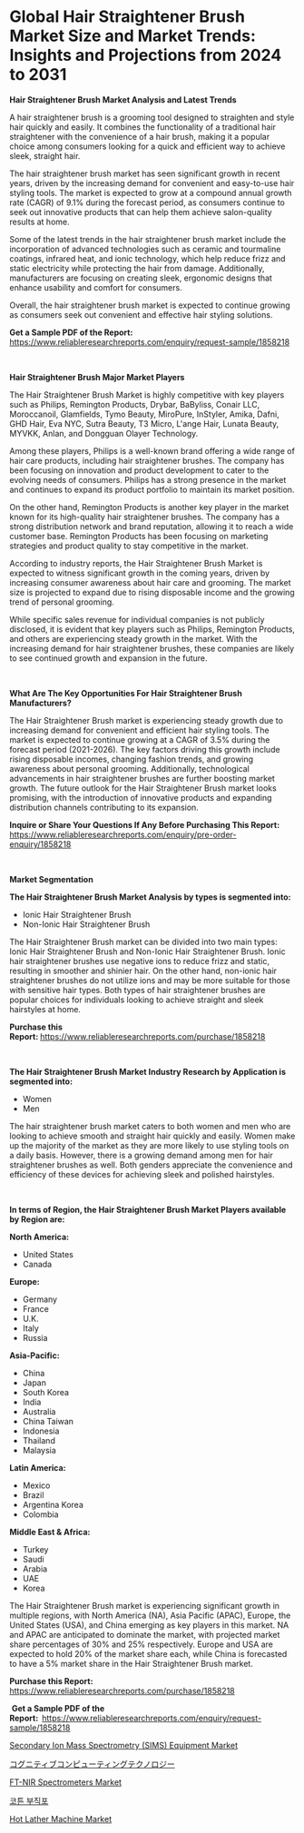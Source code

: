 <p><h1>Global Hair Straightener Brush Market Size and Market Trends: Insights and Projections from 2024 to 2031</h1></p><p><strong>Hair Straightener Brush Market Analysis and Latest Trends</strong></p>
<p><p>A hair straightener brush is a grooming tool designed to straighten and style hair quickly and easily. It combines the functionality of a traditional hair straightener with the convenience of a hair brush, making it a popular choice among consumers looking for a quick and efficient way to achieve sleek, straight hair.</p><p>The hair straightener brush market has seen significant growth in recent years, driven by the increasing demand for convenient and easy-to-use hair styling tools. The market is expected to grow at a compound annual growth rate (CAGR) of 9.1% during the forecast period, as consumers continue to seek out innovative products that can help them achieve salon-quality results at home.</p><p>Some of the latest trends in the hair straightener brush market include the incorporation of advanced technologies such as ceramic and tourmaline coatings, infrared heat, and ionic technology, which help reduce frizz and static electricity while protecting the hair from damage. Additionally, manufacturers are focusing on creating sleek, ergonomic designs that enhance usability and comfort for consumers.</p><p>Overall, the hair straightener brush market is expected to continue growing as consumers seek out convenient and effective hair styling solutions.</p></p>
<p><strong>Get a Sample PDF of the Report:&nbsp;</strong> <a href="https://www.reliableresearchreports.com/enquiry/request-sample/1858218">https://www.reliableresearchreports.com/enquiry/request-sample/1858218</a></p>
<p>&nbsp;</p>
<p><strong>Hair Straightener Brush Major Market Players</strong></p>
<p><p>The Hair Straightener Brush Market is highly competitive with key players such as Philips, Remington Products, Drybar, BaByliss, Conair LLC, Moroccanoil, Glamfields, Tymo Beauty, MiroPure, InStyler, Amika, Dafni, GHD Hair, Eva NYC, Sutra Beauty, T3 Micro, L'ange Hair, Lunata Beauty, MYVKK, Anlan, and Dongguan Olayer Technology.</p><p>Among these players, Philips is a well-known brand offering a wide range of hair care products, including hair straightener brushes. The company has been focusing on innovation and product development to cater to the evolving needs of consumers. Philips has a strong presence in the market and continues to expand its product portfolio to maintain its market position.</p><p>On the other hand, Remington Products is another key player in the market known for its high-quality hair straightener brushes. The company has a strong distribution network and brand reputation, allowing it to reach a wide customer base. Remington Products has been focusing on marketing strategies and product quality to stay competitive in the market.</p><p>According to industry reports, the Hair Straightener Brush Market is expected to witness significant growth in the coming years, driven by increasing consumer awareness about hair care and grooming. The market size is projected to expand due to rising disposable income and the growing trend of personal grooming.</p><p>While specific sales revenue for individual companies is not publicly disclosed, it is evident that key players such as Philips, Remington Products, and others are experiencing steady growth in the market. With the increasing demand for hair straightener brushes, these companies are likely to see continued growth and expansion in the future.</p></p>
<p>&nbsp;</p>
<p><strong>What Are The Key Opportunities For Hair Straightener Brush Manufacturers?</strong></p>
<p><p>The Hair Straightener Brush market is experiencing steady growth due to increasing demand for convenient and efficient hair styling tools. The market is expected to continue growing at a CAGR of 3.5% during the forecast period (2021-2026). The key factors driving this growth include rising disposable incomes, changing fashion trends, and growing awareness about personal grooming. Additionally, technological advancements in hair straightener brushes are further boosting market growth. The future outlook for the Hair Straightener Brush market looks promising, with the introduction of innovative products and expanding distribution channels contributing to its expansion.</p></p>
<p><strong>Inquire or Share Your Questions If Any Before Purchasing This Report:</strong> <a href="https://www.reliableresearchreports.com/enquiry/pre-order-enquiry/1858218">https://www.reliableresearchreports.com/enquiry/pre-order-enquiry/1858218</a></p>
<p>&nbsp;</p>
<p><strong>Market Segmentation</strong></p>
<p><strong>The Hair Straightener Brush Market Analysis by types is segmented into:</strong></p>
<p><ul><li>Ionic Hair Straightener Brush</li><li>Non-Ionic Hair Straightener Brush</li></ul></p>
<p><p>The Hair Straightener Brush market can be divided into two main types: Ionic Hair Straightener Brush and Non-Ionic Hair Straightener Brush. Ionic hair straightener brushes use negative ions to reduce frizz and static, resulting in smoother and shinier hair. On the other hand, non-ionic hair straightener brushes do not utilize ions and may be more suitable for those with sensitive hair types. Both types of hair straightener brushes are popular choices for individuals looking to achieve straight and sleek hairstyles at home.</p></p>
<p><strong>Purchase this Report:&nbsp;</strong><a href="https://www.reliableresearchreports.com/purchase/1858218">https://www.reliableresearchreports.com/purchase/1858218</a></p>
<p>&nbsp;</p>
<p><strong>The Hair Straightener Brush Market Industry Research by Application is segmented into:</strong></p>
<p><ul><li>Women</li><li>Men</li></ul></p>
<p><p>The hair straightener brush market caters to both women and men who are looking to achieve smooth and straight hair quickly and easily. Women make up the majority of the market as they are more likely to use styling tools on a daily basis. However, there is a growing demand among men for hair straightener brushes as well. Both genders appreciate the convenience and efficiency of these devices for achieving sleek and polished hairstyles.</p></p>
<p>&nbsp;</p>
<p><strong>In terms of Region, the Hair Straightener Brush Market Players available by Region are:</strong></p>
<p>
    <p> <strong> North America: </strong>
        <ul>
            <li>United States</li>
            <li>Canada</li>
        </ul>
        </p> 
    <p> <strong> Europe: </strong>
        <ul>
            <li>Germany</li>
            <li>France</li>
            <li>U.K.</li>
            <li>Italy</li>
            <li>Russia</li>
        </ul>
        </p> 
    <p> <strong> Asia-Pacific: </strong>
        <ul>
            <li>China</li>
            <li>Japan</li>
            <li>South Korea</li>
            <li>India</li>
            <li>Australia</li>
            <li>China Taiwan</li>
            <li>Indonesia</li>
            <li>Thailand</li>
            <li>Malaysia</li>
        </ul>
        </p> 
    <p> <strong> Latin America: </strong>
        <ul>
            <li>Mexico</li>
            <li>Brazil</li>
            <li>Argentina Korea</li>
            <li>Colombia</li>
        </ul>
        </p> 
    <p> <strong> Middle East & Africa: </strong>
        <ul>
            <li>Turkey</li>
            <li>Saudi</li>
            <li>Arabia</li>
            <li>UAE</li>
            <li>Korea</li>
        </ul>
    </p>
    </p>
<p><p>The Hair Straightener Brush market is experiencing significant growth in multiple regions, with North America (NA), Asia Pacific (APAC), Europe, the United States (USA), and China emerging as key players in this market. NA and APAC are anticipated to dominate the market, with projected market share percentages of 30% and 25% respectively. Europe and USA are expected to hold 20% of the market share each, while China is forecasted to have a 5% market share in the Hair Straightener Brush market.</p></p>
<p><strong>Purchase this Report: </strong><a href="https://www.reliableresearchreports.com/purchase/1858218">https://www.reliableresearchreports.com/purchase/1858218</a></p>
<p>&nbsp;<strong>Get a Sample PDF of the Report:&nbsp;&nbsp;</strong><a href="https://www.reliableresearchreports.com/enquiry/request-sample/1858218">https://www.reliableresearchreports.com/enquiry/request-sample/1858218</a></p>
<p><strong></strong></p>
<p><p><a href="https://issuu.com/reportprime-2/docs/secondary-ion-mass-spectrometry-sims-equipment-mar">Secondary Ion Mass Spectrometry (SIMS) Equipment Market</a></p><p><a href="https://github.com/ddwcuskozol07187/Market-Research-Report-List-1/blob/main/91145726031.md">コグニティブコンピューティングテクノロジー</a></p><p><a href="https://issuu.com/reportprime-2/docs/ft-nir-spectrometers-market-size-2030.pptx">FT-NIR Spectrometers Market</a></p><p><a href="https://github.com/PercyHagernes9778/Market-Research-Report-List-1/blob/main/35207055488.md">코튼 부직포</a></p><p><a href="https://github.com/mancsybtousav/Market-Research-Report-List-1/blob/main/hot-lather-machine-market.md">Hot Lather Machine Market</a></p></p>